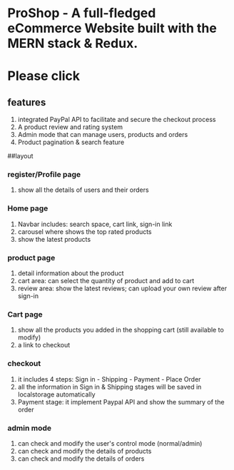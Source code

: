 # ProShop - A full-fledged eCommerce Website built with the MERN stack & Redux.
# Please click 
## features
1. integrated PayPal API to facilitate and secure the checkout process
2. A product review and rating system
3. Admin mode that can manage users, products and orders
4. Product pagination & search feature


##layout
### register/Profile page
1. show all the details of users and their orders

### Home page
1. Navbar includes: search space, cart link, sign-in link
2. carousel where shows the top rated products
3. show the latest products

### product page
1. detail information about the product
2. cart area: can select the quantity of product and add to cart
3. review area: show the latest reviews; can upload your own review after sign-in


### Cart page
1. show all the products you added in the shopping cart (still available to modify)
2. a link to checkout

### checkout 
1. it includes 4 steps: Sign in - Shipping - Payment - Place Order
2. all the information in Sign in & Shipping stages will be saved in localstorage automatically
3. Payment stage: it implement Paypal API and show the summary of the order 

### admin mode
1. can check and modify the user's control mode (normal/admin)
2. can check and modify the details of products
3. can check and modify the details of orders
